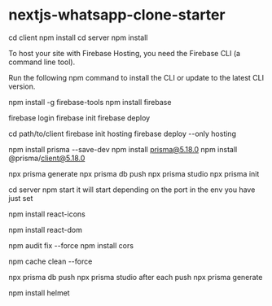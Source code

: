 # nextjs-whatsapp-clone-starter
cd client npm install 
cd server npm install

To host your site with Firebase Hosting, you need the Firebase CLI (a command line tool).

Run the following npm command to install the CLI or update to the latest CLI version.

npm install -g firebase-tools
npm install firebase

firebase login
firebase init
firebase deploy

cd path/to/client
firebase init hosting
firebase deploy --only hosting

npm install prisma --save-dev
npm install prisma@5.18.0
npm install @prisma/client@5.18.0

npx prisma generate
npx prisma db push
npx prisma studio
npx prisma init

cd server 
npm start  it will start depending on the port in the env you have just set

npm install react-icons

npm install react-dom


npm audit fix --force
npm install cors

npm cache clean --force


npx prisma db push
npx prisma studio 
after each push
npx prisma generate


npm install helmet
